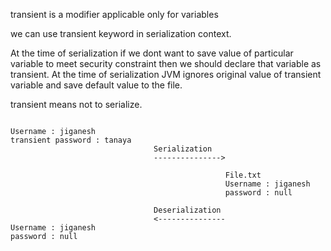 transient is a modifier applicable only for variables


we can use transient keyword in serialization context.


At the time of serialization if we dont want to save value of particular variable to meet security constraint then we should declare that variable as transient. At the time of serialization JVM ignores original value of transient variable and save default value to the file.




transient means not to serialize.

```

Username : jiganesh
transient password : tanaya      
                                Serialization
                                --------------->

                                                File.txt
                                                Username : jiganesh
                                                password : null

                                Deserialization
                                <---------------
Username : jiganesh
password : null

```